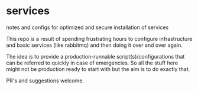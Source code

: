 # services
notes and configs for optimized and secure installation of services

This repo is a result of spending frustrating hours to configure infrastructure
and basic services (like rabbitmq) and then doing it over and over again.

The idea is to provide a production-runnable script(s)/configurations that can
be referred to quickly in case of emergencies. So all the stuff here might not
be production ready to start with but the aim is to do exactly that.

PR's and suggestions welcome.
